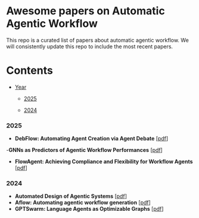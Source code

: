 # Awesome papers on Automatic Agentic Workflow



This repo is a curated list of papers about automatic agentic workflow. We will consistently update this repo to include the most recent papers.



# Contents

- [Year](#contents)

  - [2025](#2025)

  - [2024](#2024)

### 2025

- **DebFlow: Automating Agent Creation via Agent Debate** [[pdf](https://arxiv.org/abs/2503.23781)] 

-**GNNs as Predictors of Agentic Workflow Performances** [[pdf](https://arxiv.org/pdf/2503.11301)] 

- **FlowAgent: Achieving Compliance and Flexibility for Workflow Agents** [[pdf](https://arxiv.org/abs/2502.14345)]

### 2024

- **Automated Design of Agentic Systems** [[pdf](https://arxiv.org/pdf/2408.08435)]
- **Aflow: Automating agentic workflow generation** [[pdf](https://arxiv.org/pdf/2410.10762)]
- **GPTSwarm: Language Agents as Optimizable Graphs** [[pdf]()]
